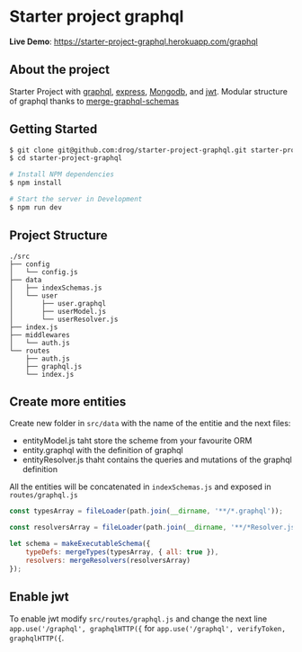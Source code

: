 # Starter project graphql
**Live Demo**: https://starter-project-graphql.herokuapp.com/graphql

## About the project
Starter Project with [graphql](https://graphql.org/learn/), [express](http://expressjs.com/),  [Mongodb](https://www.mongodb.com/), and [jwt](https://jwt.io/).
Modular structure of graphql thanks to [merge-graphql-schemas](https://github.com/okgrow/merge-graphql-schemas)


## Getting Started

```bash
$ git clone git@github.com:drog/starter-project-graphql.git starter-project-graphql
$ cd starter-project-graphql

# Install NPM dependencies
$ npm install 

# Start the server in Development
$ npm run dev

```

## Project Structure
```
./src
├── config
│   └── config.js
├── data
│   ├── indexSchemas.js
│   └── user
│       ├── user.graphql
│       ├── userModel.js
│       └── userResolver.js
├── index.js
├── middlewares
│   └── auth.js
└── routes
    ├── auth.js
    ├── graphql.js
    └── index.js
```

## Create more entities
Create new folder in `src/data` with the name of the entitie and the next files:
- entityModel.js taht store the scheme from your favourite ORM
- entity.graphql with the definition of graphql
- entityResolver.js thaht contains the queries and mutations of the graphql definition


All the entities will be concatenated in `indexSchemas.js` and exposed in `routes/graphql.js`
```js
const typesArray = fileLoader(path.join(__dirname, '**/*.graphql'));

const resolversArray = fileLoader(path.join(__dirname, '**/*Resolver.js'));

let schema = makeExecutableSchema({
    typeDefs: mergeTypes(typesArray, { all: true }),
    resolvers: mergeResolvers(resolversArray)
});
```


## Enable jwt

To enable jwt modify `src/routes/graphql.js` and change the next line `app.use('/graphql', graphqlHTTP({` for `app.use('/graphql', verifyToken, graphqlHTTP({`.